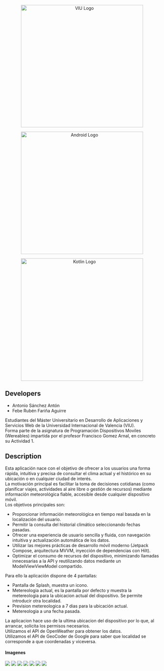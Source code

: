 <span>
<p align="center"><a href="https://www.universidadviu.com/es/" target="_blank"><img src="https://upload.wikimedia.org/wikipedia/commons/f/f8/Logo_VIU.png" width="400" alt="VIU Logo"></a></p>

<p align="center"><a href="https://www.android.com" target="_blank"><img src="https://upload.wikimedia.org/wikipedia/commons/3/3e/Android_logo_2023.svg" width="400" alt="Android Logo"></a></p>

<p align="center"><a href="https://kotlinlang.org/" target="_blank"><img src="https://developer.android.com/static/codelabs/basic-android-kotlin-compose-first-program/img/840cee8b164c10b_1920.png?hl=es-419" width="400" alt="Kotlin Logo"></a></p>


</span>

## Developers

  - Antonio Sánchez Antón
  - Febe Rubén Fariña Aguirre

Estudiantes del Máster Universitario en Desarrollo de Aplicaciones y Servicios Web de la Universidad Internacional de Valencia (VIU).  
Forma parte de la asignatura de Programación Dispositivos Moviles (Wereables) impartida por el profesor Francisco Gomez Arnal, en concreto su Actividad 1. 

## Description  
Esta aplicación nace con el objetivo de ofrecer a los usuarios una forma rápida, intuitiva y precisa de consultar el clima actual y el histórico en su ubicación o en cualquier ciudad de interés.  
La motivación principal es facilitar la toma de decisiones cotidianas (como planificar viajes, actividades al aire libre o gestión de recursos) mediante información meteorológica fiable, accesible desde cualquier dispositivo móvil.  
Los objetivos principales son:  
  - Proporcionar información meteorológica en tiempo real basada en la localización del usuario.
  - Permitir la consulta del historial climático seleccionando fechas pasadas.
  - Ofrecer una experiencia de usuario sencilla y fluida, con navegación intuitiva y actualización automática de los datos.
  - Utilizar las mejores prácticas de desarrollo móvil moderno (Jetpack Compose, arquitectura MVVM, inyección de dependencias con Hilt).
  - Optimizar el consumo de recursos del dispositivo, minimizando llamadas innecesarias a la API y reutilizando datos mediante un ModelViewViewModel compartido.


Para ello la aplicación dispone de 4 pantallas:
  - Pantalla de Splash, muestra un icono.
  - Metereologia actual, es la pantalla por defecto y muestra la metereologia para la ubicacion actual del dispositivo.
    Se permite introducir otra localidad.
  - Prevision metereologica a 7 dias para la ubicación actual.
  - Metereologia a una fecha pasada.

La aplicacion hace uso de la ultima ubicacion del dispositivo por lo que, al arrancar, solicita los permisos necesarios.  
Utilizamos el API de OpenWeather para obtener los datos.  
Utilizamos el API de GeoCoder de Google para saber que localidad se corresponde a que coordenadas y viceversa.


#### Imagenes
   <img src="https://github.com/user-attachments/assets/2d47a747-2b5c-4395-919d-8c62a7059e2d" />  
   <img src="https://github.com/user-attachments/assets/cc6e7f22-a717-4d58-9a1c-0c3c982c9d8a" />  
   <img src="https://github.com/user-attachments/assets/2a27d908-479a-47cf-b51c-32880ec50e79" />
   <img src="https://github.com/user-attachments/assets/6cd4c344-5e3e-4605-8e81-7b2d9e4d8c1d" /> 
   <img src="https://github.com/user-attachments/assets/7c662ab9-7b7e-4ade-80d2-8d32b7255e2d" /> 
   <img src="https://github.com/user-attachments/assets/b3ae2464-f140-4e09-8721-a28877e6f7ba" /> 
   <img src="https://github.com/user-attachments/assets/b3ae2464-f140-4e09-8721-a28877e6f7ba" /> 
